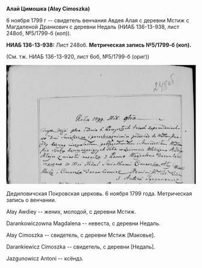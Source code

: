 **Алай Цимошка (Ałay Cimoszka)**

6 ноября 1799 г -- свидетель венчания Авдея Алая с деревни Мстиж с
Магдаленой Дранкович с деревни Недаль (НИАБ 136-13-938, лист 248об,
№5/1799-б (коп)).

**НИАБ 136-13-938:** Лист 248об. **Метрическая запись №5/1799-б (коп).**

(См. тж. НИАБ 136-13-920, лист 6об, №5/1799-б (ориг))

![](./media/520676fb8f6840de314a569f808b858c58fb99b5.png)

Дедиловичская Покровская церковь. 6 ноября 1799 года. Метрическая запись
о венчании.

Ałay Awdiey -- жених, молодой, с деревни Мстиж.

Darankowiczowna Magdalena -- невеста, с деревни Недаль.

Ałay Cimoszka -- свидетель, с деревни Мстиж \[Маковье\].

Darankiewicz Cimoszka -- свидетель, с деревни \[Недаль\].

Jazgunowicz Antoni -- ксёндз.
